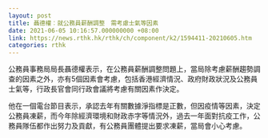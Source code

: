 ```yaml
---
layout: post
title: 聶德權︰就公務員薪酬調整　需考慮士氣等因素
date: 2021-06-05 10:16:57.000000000 +08:00
link: https://news.rthk.hk/rthk/ch/component/k2/1594411-20210605.htm
categories: rthk
---
```


公務員事務局局長聶德權表示，在公務員薪酬調整問題上，當局除考慮薪酬趨勢調查的因素之外，亦有5個因素會考慮，包括香港經濟情況、政府財政狀況及公務員士氣等，行政長官會同行政會議將考慮有關因素作決定。

他在一個電台節目表示，承認去年有關數據淨指標是正數，但因疫情等因素，決定公務員凍薪，而今年除經濟環境和財政赤字等情況外，過去一年面對抗疫工作，公務員隊伍都作出努力及貢獻，有公務員團體提出要求凍薪，當局會小心考慮。
